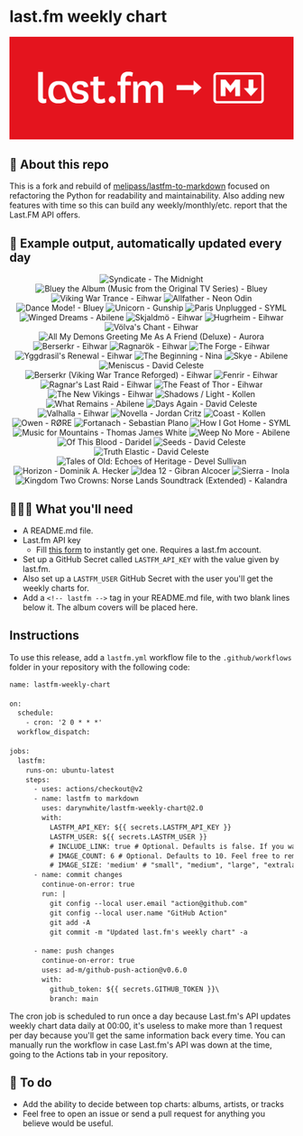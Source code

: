 # last.fm weekly chart

![banner](banner.png)

## 🤖 About this repo
This is a fork and rebuild of [melipass/lastfm-to-markdown](https://github.com/melipass/lastfm-to-markdown) focused on refactoring the Python for readability and maintainability. Also adding new features with time so this can build any weekly/monthly/etc. report that the Last.FM API offers.

## 🎵 Example output, automatically updated every day
<!-- lastfm -->
<p align="center"><img src="https://lastfm.freetls.fastly.net/i/u/34s/3f4af1304c37e86a5329a169352d7820.png" title="Syndicate - The Midnight"> <img src="https://lastfm.freetls.fastly.net/i/u/34s/e5456f90c6ec3a5508a8729130a1c3b5.jpg" title="Bluey the Album (Music from the Original TV Series) - Bluey"> <img src="https://lastfm.freetls.fastly.net/i/u/34s/a4b0ca89a071af2b87aa9e24cd7b9294.jpg" title="Viking War Trance - Eihwar"> <img src="https://lastfm.freetls.fastly.net/i/u/34s/fdcd8a3afa4a5584cc585c5ee6d06873.jpg" title="Allfather - Neon Odin"> <img src="https://lastfm.freetls.fastly.net/i/u/34s/c718e6a741403ac46d45b7195e52b826.jpg" title="Dance Mode! - Bluey"> <img src="https://lastfm.freetls.fastly.net/i/u/34s/d8c69121d829c66b65e6003a5d4415f8.jpg" title="Unicorn - Gunship"> <img src="https://lastfm.freetls.fastly.net/i/u/34s/497547fe04cabbf4686ea5cbfb781f11.png" title="Paris Unplugged - SYML"> <img src="https://lastfm.freetls.fastly.net/i/u/34s/63e9b188c786835f816db3924a4e9308.jpg" title="Winged Dreams - Abilene"> <img src="https://lastfm.freetls.fastly.net/i/u/34s/4b2cb98b03adf07f3d618a47fd60f775.jpg" title="Skjaldmö - Eihwar"> <img src="https://lastfm.freetls.fastly.net/i/u/34s/d6e7200ad6360100997770fa3f3c08ae.jpg" title="Hugrheim - Eihwar"> <img src="https://lastfm.freetls.fastly.net/i/u/34s/34cac131ba9b246d7d683850be9df63a.jpg" title="Völva's Chant - Eihwar"> <img src="https://lastfm.freetls.fastly.net/i/u/34s/3b34f6f1b339e9857fb276c318cb8b05.jpg" title="All My Demons Greeting Me As A Friend (Deluxe) - Aurora"> <img src="https://lastfm.freetls.fastly.net/i/u/34s/47d6fc9e62e7ff1551e1b07dcca79e02.jpg" title="Berserkr - Eihwar"> <img src="https://lastfm.freetls.fastly.net/i/u/34s/a863bde41cc86fe11d54634b544342a9.jpg" title="Ragnarök - Eihwar"> <img src="https://lastfm.freetls.fastly.net/i/u/34s/6909a21dd6f1c7efbb560229914a68eb.jpg" title="The Forge - Eihwar"> <img src="https://lastfm.freetls.fastly.net/i/u/34s/a6b02765495e036a960baa612cc2875d.jpg" title="Yggdrasil's Renewal - Eihwar"> <img src="https://lastfm.freetls.fastly.net/i/u/34s/1a4bc05c59aa286d875d031437df390f.jpg" title="The Beginning - Nina"> <img src="https://lastfm.freetls.fastly.net/i/u/34s/b32f0d69a9f0ee06d441a02daff65569.jpg" title="Skye - Abilene"> <img src="https://lastfm.freetls.fastly.net/i/u/34s/5f57e62ee82c1a4b337d779bd02ef073.jpg" title="Meniscus - David Celeste"> <img src="https://lastfm.freetls.fastly.net/i/u/34s/4d200ea01f148360fb3f1e6d045b4a73.jpg" title="Berserkr (Viking War Trance Reforged) - Eihwar"> <img src="https://lastfm.freetls.fastly.net/i/u/34s/cc9f07c6aa8ec63664ef1034502c7129.jpg" title="Fenrir - Eihwar"> <img src="https://lastfm.freetls.fastly.net/i/u/34s/5e132aafb8481f6fed27cfe7fe78576c.jpg" title="Ragnar's Last Raid - Eihwar"> <img src="https://lastfm.freetls.fastly.net/i/u/34s/e0023f6c9540017f80653003603b5c56.jpg" title="The Feast of Thor - Eihwar"> <img src="https://lastfm.freetls.fastly.net/i/u/34s/4c4db5e992a74740078357e6e44cce59.jpg" title="The New Vikings - Eihwar"> <img src="https://lastfm.freetls.fastly.net/i/u/34s/21c2ff5360bea7b92f0a43bb794ec1f9.jpg" title="Shadows / Light - Kollen"> <img src="https://lastfm.freetls.fastly.net/i/u/34s/b4972f03656762528c4e9e0b1e27198c.jpg" title="What Remains - Abilene"> <img src="https://lastfm.freetls.fastly.net/i/u/34s/1ed117d6268d1a26546c1ddd06227233.jpg" title="Days Again - David Celeste"> <img src="https://lastfm.freetls.fastly.net/i/u/34s/c3856e8bc2f4fa3a644ba58d96dcf272.jpg" title="Valhalla - Eihwar"> <img src="https://lastfm.freetls.fastly.net/i/u/34s/a09e7d8f3207ba70b080d1184b47db15.jpg" title="Novella - Jordan Critz"> <img src="https://lastfm.freetls.fastly.net/i/u/34s/895edacacf2d35b4ce223b91948f16c6.jpg" title="Coast - Kollen"> <img src="https://lastfm.freetls.fastly.net/i/u/34s/52a7cfefbb075f71860ad604a282d1de.jpg" title="Owen - RØRE"> <img src="https://lastfm.freetls.fastly.net/i/u/34s/2c0247a1f7455918667d3ce1fbe51fea.png" title="Fortanach - Sebastian Plano"> <img src="https://lastfm.freetls.fastly.net/i/u/34s/96cfa8204737ca4e92a5da6f4b7a4a7e.jpg" title="How I Got Home - SYML"> <img src="https://lastfm.freetls.fastly.net/i/u/34s/7a4535e88a384512c5e8fdda28245485.jpg" title="Music for Mountains - Thomas James White"> <img src="https://lastfm.freetls.fastly.net/i/u/34s/c4d02c195fcd225447e6f959bb9418b6.jpg" title="Weep No More - Abilene"> <img src="https://lastfm.freetls.fastly.net/i/u/34s/488c1cd998e80dec58b42b3330f9bcaf.jpg" title="Of This Blood - Daridel"> <img src="https://lastfm.freetls.fastly.net/i/u/34s/1d4dc832bd3c4ed181ea404eed9ffc77.jpg" title="Seeds - David Celeste"> <img src="https://lastfm.freetls.fastly.net/i/u/34s/c85198ed7c569c5ff0d6afb765125c7c.jpg" title="Truth Elastic - David Celeste"> <img src="https://lastfm.freetls.fastly.net/i/u/34s/e3e7c98dd8ec5d57d565f96cbb4229b9.png" title="Tales of Old: Echoes of Heritage - Devel Sullivan"> <img src="https://lastfm.freetls.fastly.net/i/u/34s/70d029eda64eb8d415803a149f29398e.jpg" title="Horizon - Dominik A. Hecker"> <img src="https://lastfm.freetls.fastly.net/i/u/34s/ebe23f3bad0676ed4b27fce1ed800bad.jpg" title="Idea 12 - Gibran Alcocer"> <img src="https://lastfm.freetls.fastly.net/i/u/34s/c4bd9586a632f9abd9894964ece8aff5.jpg" title="Sierra - Inola"> <img src="https://lastfm.freetls.fastly.net/i/u/34s/3410c69b8e221724593c87cc25b972d7.jpg" title="Kingdom Two Crowns: Norse Lands Soundtrack (Extended) - Kalandra"> </p>

          
## 👩🏽‍💻 What you'll need
* A README.md file.
* Last.fm API key
  * Fill [this form](https://www.last.fm/api/account/create) to instantly get one. Requires a last.fm account.
* Set up a GitHub Secret called ```LASTFM_API_KEY``` with the value given by last.fm.
* Also set up a ```LASTFM_USER``` GitHub Secret with the user you'll get the weekly charts for.
* Add a ```<!-- lastfm -->``` tag in your README.md file, with two blank lines below it. The album covers will be placed here.

## Instructions
To use this release, add a ```lastfm.yml``` workflow file to the ```.github/workflows``` folder in your repository with the following code:
```diff
name: lastfm-weekly-chart

on:
  schedule:
    - cron: '2 0 * * *'
  workflow_dispatch:

jobs:
  lastfm:
    runs-on: ubuntu-latest
    steps:
      - uses: actions/checkout@v2
      - name: lastfm to markdown
        uses: darynwhite/lastfm-weekly-chart@2.0
        with:
          LASTFM_API_KEY: ${{ secrets.LASTFM_API_KEY }}
          LASTFM_USER: ${{ secrets.LASTFM_USER }}
          # INCLUDE_LINK: true # Optional. Defaults is false. If you want to include the link to the album page, set this to true.
          # IMAGE_COUNT: 6 # Optional. Defaults to 10. Feel free to remove this line if you want. Last.fm API will produce up to 50 albums.
          # IMAGE_SIZE: 'medium' # "small", "medium", "large", "extralarge", "mega", default is medium if not included
      - name: commit changes
        continue-on-error: true
        run: |
          git config --local user.email "action@github.com"
          git config --local user.name "GitHub Action"
          git add -A
          git commit -m "Updated last.fm's weekly chart" -a

      - name: push changes
        continue-on-error: true
        uses: ad-m/github-push-action@v0.6.0
        with:
          github_token: ${{ secrets.GITHUB_TOKEN }}\
          branch: main
```
The cron job is scheduled to run once a day because Last.fm's API updates weekly chart data daily at 00:00, it's useless to make more than 1 request per day because you'll get the same information back every time. You can manually run the workflow in case Last.fm's API was down at the time, going to the Actions tab in your repository.

## 🚧 To do
* Add the ability to decide between top charts: albums, artists, or tracks
* Feel free to open an issue or send a pull request for anything you believe would be useful.

